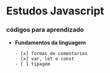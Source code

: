 # Estudos Javascript

### códigos para aprendizado

* **Fundamentos da linguagem**

      - [x] formas de comentarios
      - [x] var, let e const
      - [ ] tipagem
